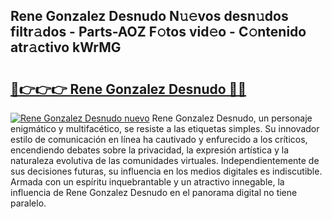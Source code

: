 ## Rene Gonzalez Desnudo N𝚞𝚎vos desn𝚞dos filtr𝚊dos - Parts-AOZ F𝚘tos vid𝚎o - C𝚘ntenido atr𝚊ctivo kWrMG

# <h2><a href="http://mb02f1.tromn.icu/?c=Rene+Gonzalez+Desnudo">🔗👉👉👉 Rene Gonzalez Desnudo 🔗🔗</a></h2>

[![Rene Gonzalez Desnudo nuevo](https://i.imgur.com/pEAQMta.gif)](http://mb02f1.tromn.icu/?c=Rene+Gonzalez+Desnudo)
Rene Gonzalez Desnudo, un personaje enigmático y multifacético, se resiste a las etiquetas simples. Su innovador estilo de comunicación en línea ha cautivado y enfurecido a los críticos, encendiendo debates sobre la privacidad, la expresión artística y la naturaleza evolutiva de las comunidades virtuales. Independientemente de sus decisiones futuras, su influencia en los medios digitales es indiscutible. Armada con un espíritu inquebrantable y un atractivo innegable, la influencia de Rene Gonzalez Desnudo en el panorama digital no tiene paralelo.
